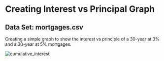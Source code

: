 # Creating Interest vs Principal Graph
## Data Set: mortgages.csv

Creating a simple graph to show the interest vs principle of a 30-year at 3% and a 30-year at 5% mortgages.

![cumulative_interest](https://user-images.githubusercontent.com/60831472/171302480-3d3bce3b-c984-4f30-90c2-1a6f8c9158de.png)
